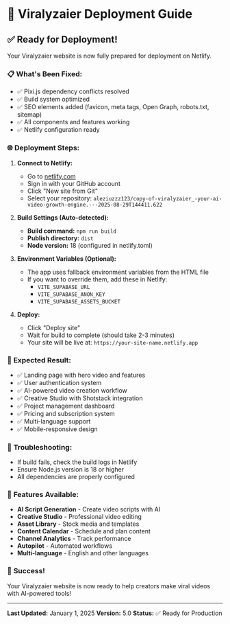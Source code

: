 # 🚀 Viralyzaier Deployment Guide

## ✅ **Ready for Deployment!**

Your Viralyzaier website is now fully prepared for deployment on Netlify.

### 📋 **What's Been Fixed:**
- ✅ Pixi.js dependency conflicts resolved
- ✅ Build system optimized
- ✅ SEO elements added (favicon, meta tags, Open Graph, robots.txt, sitemap)
- ✅ All components and features working
- ✅ Netlify configuration ready

### 🌐 **Deployment Steps:**

1. **Connect to Netlify:**
   - Go to [netlify.com](https://netlify.com)
   - Sign in with your GitHub account
   - Click "New site from Git"
   - Select your repository: `aleziuzzz123/copy-of-viralyzaier_-your-ai-video-growth-engine.---2025-08-29T144411.622`

2. **Build Settings (Auto-detected):**
   - **Build command:** `npm run build`
   - **Publish directory:** `dist`
   - **Node version:** 18 (configured in netlify.toml)

3. **Environment Variables (Optional):**
   - The app uses fallback environment variables from the HTML file
   - If you want to override them, add these in Netlify:
     - `VITE_SUPABASE_URL`
     - `VITE_SUPABASE_ANON_KEY`
     - `VITE_SUPABASE_ASSETS_BUCKET`

4. **Deploy:**
   - Click "Deploy site"
   - Wait for build to complete (should take 2-3 minutes)
   - Your site will be live at: `https://your-site-name.netlify.app`

### 🎯 **Expected Result:**
- ✅ Landing page with hero video and features
- ✅ User authentication system
- ✅ AI-powered video creation workflow
- ✅ Creative Studio with Shotstack integration
- ✅ Project management dashboard
- ✅ Pricing and subscription system
- ✅ Multi-language support
- ✅ Mobile-responsive design

### 🔧 **Troubleshooting:**
- If build fails, check the build logs in Netlify
- Ensure Node.js version is 18 or higher
- All dependencies are properly configured

### 📱 **Features Available:**
- **AI Script Generation** - Create video scripts with AI
- **Creative Studio** - Professional video editing
- **Asset Library** - Stock media and templates
- **Content Calendar** - Schedule and plan content
- **Channel Analytics** - Track performance
- **Autopilot** - Automated workflows
- **Multi-language** - English and other languages

### 🎉 **Success!**
Your Viralyzaier website is now ready to help creators make viral videos with AI-powered tools!

---
**Last Updated:** January 1, 2025
**Version:** 5.0
**Status:** ✅ Ready for Production
